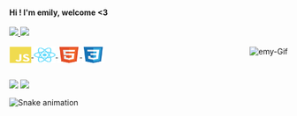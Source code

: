 #### Hi ! I'm emily, welcome <3

<div>
  <a href="https://github.com/wwemily">
  <img height="150em" src="https://github-readme-stats.vercel.app/api?username=wwemily&show_icons=true&theme=cobalt&include_all_commits=true&count_private=true"/>
  <img height="150em" src="https://github-readme-stats.vercel.app/api/top-langs/?username=wwemily&layout-compact&langs_count-16&theme=cobalt"/>
</div>
  
<div style="display: inline_block"><br>
  <img align="center" alt="emy-Js" height="30" width="40" src="https://raw.githubusercontent.com/devicons/devicon/master/icons/javascript/javascript-plain.svg">
  <img align="center" alt="emy-React" height="30" width="40" src="https://raw.githubusercontent.com/devicons/devicon/master/icons/react/react-original.svg">
  <img align="center" alt="emy-React" height="30" width="40" src="https://raw.githubusercontent.com/devicons/devicon/master/icons/html5/html5-original.svg">
  <img align="center" alt="emy-React" height="30" width="40" src="https://raw.githubusercontent.com/devicons/devicon/master/icons/css3/css3-original.svg">
  <img align="right" alt="emy-Gif" src="https://c.tenor.com/rT8hzXRqNQYAAAAM/yay-anime.gif">
</div>
  
 ##
  
<div> 
  <a href="https://instagram.com/wwmilyy/" target="_blank"><img src="https://img.shields.io/badge/-Instagram-%23E4405F?style=for-the-badge&logo=instagram&logoColor=white" target="_blank"></a>
  <a href = "mailto:emilymacedo034@gmail.com"><img src="https://img.shields.io/badge/-Gmail-%23333?style=for-the-badge&logo=gmail&logoColor=white" target="_blank"></a>
  </div>
  
   ![Snake animation](https://github.com/wwemily/)
